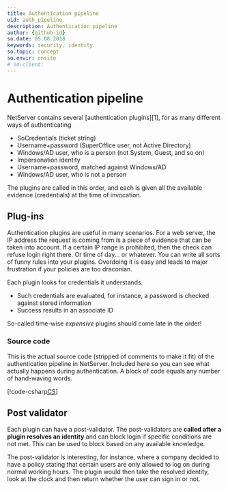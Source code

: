 ```yaml
---
title: Authentication pipeline
uid: auth_pipeline
description: Authentication pipeline
author: {github-id}
so.date: 05.08.2018
keywords: security, identity
so.topic: concept
so.envir: onsite
# so.client:
---
```


# Authentication pipeline

NetServer contains several [authentication plugins][1], for as many different ways of authenticating

* SoCredentials (ticket string)
* Username+password (SuperOffice user, not Active Directory)
* Windows/AD user, who is a person (not System, Guest, and so on)
* Impersonation identity
* Username+password, matched against Windows/AD
* Windows/AD user, who is not a person

The plugins are called in this order, and each is given all the available evidence (credentials) at the time of invocation.

## Plug-ins

Authentication plugins are useful in many scenarios. For a web server, the IP address the request is coming from is a piece of evidence that can be taken into account. If a certain IP range is prohibited, then the check can refuse login right there. Or time of day... or whatever. You can write all sorts of funny rules into your plugins. Overdoing it is easy and leads to major frustration if your policies are too draconian.

Each plugin looks for credentials it understands.

* Such credentials are evaluated, for instance, a password is checked against stored information
* Success results in an associate ID

So-called time-wise *expensive* plugins should come late in the order!

### Source code

This is the actual source code (stripped of comments to make it fit) of the authentication pipeline in NetServer. Included here so you can see what actually happens during authentication. A block of code equals any number of hand-waving words.

[!code-csharp[CS](includes/auth-plugin.cs)]

## Post validator

Each plugin can have a post-validator. The post-validators are **called after a plugin resolves an identity** and can block login if specific conditions are not met. This can be used to block based on any available knowledge.

The post-validator is interesting, for instance, where a company decided to have a policy stating that certain users are only allowed to log on during normal working hours. The plugin would then take the resolved identity, look at the clock and then return whether the user can sign in or not.

<!-- Referenced links -->
